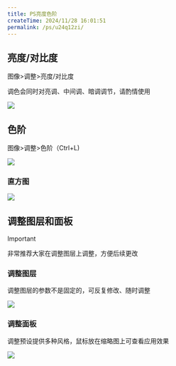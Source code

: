 ```yaml
---
title: PS亮度色阶
createTime: 2024/11/28 16:01:51
permalink: /ps/u24q12zi/
---
```

## 亮度/对比度

图像>调整>亮度/对比度

调色会同时对亮调、中间调、暗调调节，请酌情使用

![](https://file.iglooblog.top/ps/%E5%BD%95%E5%B1%8F2025-06-08%2013.22.38.gif)

## 色阶

图像>调整>色阶（Ctrl+L)

![](https://file.iglooblog.top/ps/%E5%BD%95%E5%B1%8F2025-06-08%2013.26.35.gif)

### 直方图

![](https://file.iglooblog.top/ps/%E5%9B%BEA23-12%20%E8%A7%82%E5%AF%9F%E7%9B%B4%E6%96%B9%E5%9B%BE.jpg)

## 调整图层和面板

>[!important]
>
>非常推荐大家在调整图层上调整，方便后续更改

### 调整图层

调整图层的参数不是固定的，可反复修改、随时调整

![](https://file.iglooblog.top/ps/%E6%88%AA%E5%B1%8F2025-06-08%2014.07.30.png)

### 调整面板

调整预设提供多种风格，鼠标放在缩略图上可查看应用效果

![](https://file.iglooblog.top/ps/%E6%88%AA%E5%B1%8F2025-06-08%2014.09.50.png)
